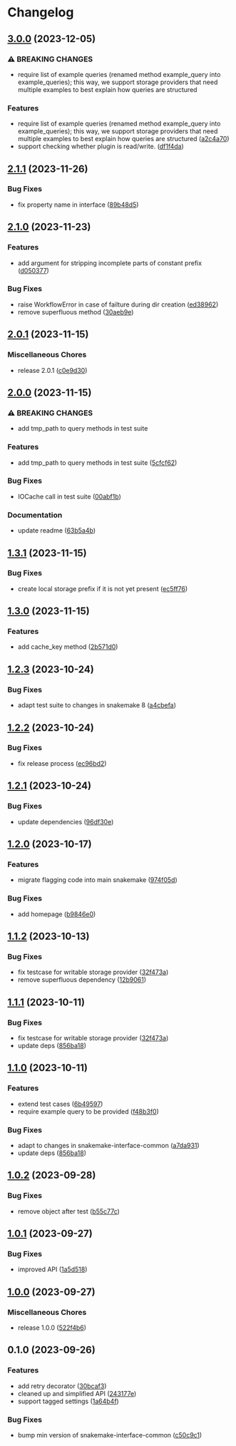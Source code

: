 # Changelog

## [3.0.0](https://github.com/snakemake/snakemake-interface-storage-plugins/compare/v2.1.1...v3.0.0) (2023-12-05)


### ⚠ BREAKING CHANGES

* require list of example queries (renamed method example_query into example_queries); this way, we support storage providers that need multiple examples to best explain how queries are structured

### Features

* require list of example queries (renamed method example_query into example_queries); this way, we support storage providers that need multiple examples to best explain how queries are structured ([a2c4a70](https://github.com/snakemake/snakemake-interface-storage-plugins/commit/a2c4a701398e6b32bab27b294bf649449f26db6b))
* support checking whether plugin is read/write. ([df1f4da](https://github.com/snakemake/snakemake-interface-storage-plugins/commit/df1f4da3299a07d889aef161accbee3b5da95921))

## [2.1.1](https://github.com/snakemake/snakemake-interface-storage-plugins/compare/v2.1.0...v2.1.1) (2023-11-26)


### Bug Fixes

* fix property name in interface ([89b48d5](https://github.com/snakemake/snakemake-interface-storage-plugins/commit/89b48d57ddf54b489f38292c3f41f78bb22b0219))

## [2.1.0](https://github.com/snakemake/snakemake-interface-storage-plugins/compare/v2.0.1...v2.1.0) (2023-11-23)


### Features

* add argument for stripping incomplete parts of constant prefix ([d050377](https://github.com/snakemake/snakemake-interface-storage-plugins/commit/d050377f06cb25654df2c966f0ac0557dd758483))


### Bug Fixes

* raise WorkflowError in case of failture during dir creation ([ed38962](https://github.com/snakemake/snakemake-interface-storage-plugins/commit/ed3896267af3b2684184468e87625823d3d10f35))
* remove superfluous method ([30aeb9e](https://github.com/snakemake/snakemake-interface-storage-plugins/commit/30aeb9ea4c258dd16341daa867f6253b40cfbda3))

## [2.0.1](https://github.com/snakemake/snakemake-interface-storage-plugins/compare/v2.0.0...v2.0.1) (2023-11-15)


### Miscellaneous Chores

* release 2.0.1 ([c0e9d30](https://github.com/snakemake/snakemake-interface-storage-plugins/commit/c0e9d3085507fcd8bd6e8a2ceb09330fe48dfb20))

## [2.0.0](https://github.com/snakemake/snakemake-interface-storage-plugins/compare/v1.3.1...v2.0.0) (2023-11-15)


### ⚠ BREAKING CHANGES

* add tmp_path to query methods in test suite

### Features

* add tmp_path to query methods in test suite ([5cfcf62](https://github.com/snakemake/snakemake-interface-storage-plugins/commit/5cfcf625c4f4bf5f41f742c484a449ae74b2d75a))


### Bug Fixes

* IOCache call in test suite ([00abf1b](https://github.com/snakemake/snakemake-interface-storage-plugins/commit/00abf1b09515590c82262fd0e2621b1f86cce6d1))


### Documentation

* update readme ([63b5a4b](https://github.com/snakemake/snakemake-interface-storage-plugins/commit/63b5a4bddf621284b63491d2a0798460d05b5c55))

## [1.3.1](https://github.com/snakemake/snakemake-interface-storage-plugins/compare/v1.3.0...v1.3.1) (2023-11-15)


### Bug Fixes

* create local storage prefix if it is not yet present ([ec5ff76](https://github.com/snakemake/snakemake-interface-storage-plugins/commit/ec5ff76dbdaa63ed8ce41e3927ae42f3bd7145e3))

## [1.3.0](https://github.com/snakemake/snakemake-interface-storage-plugins/compare/v1.2.3...v1.3.0) (2023-11-15)


### Features

* add cache_key method ([2b571d0](https://github.com/snakemake/snakemake-interface-storage-plugins/commit/2b571d0a5b5927a9934d7221682ee254311c5ce1))

## [1.2.3](https://github.com/snakemake/snakemake-interface-storage-plugins/compare/v1.2.2...v1.2.3) (2023-10-24)


### Bug Fixes

* adapt  test suite to changes in snakemake 8 ([a4cbefa](https://github.com/snakemake/snakemake-interface-storage-plugins/commit/a4cbefa6d6ec7835f93d7b6ec427cb3a2ee334fb))

## [1.2.2](https://github.com/snakemake/snakemake-interface-storage-plugins/compare/v1.2.1...v1.2.2) (2023-10-24)


### Bug Fixes

* fix release process ([ec96bd2](https://github.com/snakemake/snakemake-interface-storage-plugins/commit/ec96bd2334df5fdf03e666ade106ee6e5dd619eb))

## [1.2.1](https://github.com/snakemake/snakemake-interface-storage-plugins/compare/v1.2.0...v1.2.1) (2023-10-24)


### Bug Fixes

* update dependencies ([96df30e](https://github.com/snakemake/snakemake-interface-storage-plugins/commit/96df30e782cf2f4fa5e341177b57178223c49953))

## [1.2.0](https://github.com/snakemake/snakemake-interface-storage-plugins/compare/v1.1.2...v1.2.0) (2023-10-17)


### Features

* migrate flagging code into main snakemake ([974f05d](https://github.com/snakemake/snakemake-interface-storage-plugins/commit/974f05d18a180cb917bf8ca42488ac9ca566aae5))


### Bug Fixes

* add homepage ([b9846e0](https://github.com/snakemake/snakemake-interface-storage-plugins/commit/b9846e0b607c8220bf32ec21d276188cd032d67d))

## [1.1.2](https://github.com/snakemake/snakemake-interface-storage-plugins/compare/v1.1.1...v1.1.2) (2023-10-13)


### Bug Fixes

* fix testcase for writable storage provider ([32f473a](https://github.com/snakemake/snakemake-interface-storage-plugins/commit/32f473aee2bbb835888202654a2092297d27ffed))
* remove superfluous dependency ([12b9061](https://github.com/snakemake/snakemake-interface-storage-plugins/commit/12b90619313ce35b2748abf1f6095fd0a0d4974b))

## [1.1.1](https://github.com/snakemake/snakemake-interface-storage-plugins/compare/v1.1.0...v1.1.1) (2023-10-11)


### Bug Fixes

* fix testcase for writable storage provider ([32f473a](https://github.com/snakemake/snakemake-interface-storage-plugins/commit/32f473aee2bbb835888202654a2092297d27ffed))
* update deps ([856ba18](https://github.com/snakemake/snakemake-interface-storage-plugins/commit/856ba180c6c1fa9d8b754cc4f1dbc022e01aa907))

## [1.1.0](https://github.com/snakemake/snakemake-interface-storage-plugins/compare/v1.0.2...v1.1.0) (2023-10-11)


### Features

* extend test cases ([6b49597](https://github.com/snakemake/snakemake-interface-storage-plugins/commit/6b49597d5d96133756df28994078257bb7afb0c6))
* require example query to be provided ([f48b3f0](https://github.com/snakemake/snakemake-interface-storage-plugins/commit/f48b3f07e1ea9fbb5fcb49890f6167d7c75a8b07))


### Bug Fixes

* adapt to changes in snakemake-interface-common ([a7da931](https://github.com/snakemake/snakemake-interface-storage-plugins/commit/a7da9319d54284df4b9cd5e9fabd8b52098a50e3))
* update deps ([856ba18](https://github.com/snakemake/snakemake-interface-storage-plugins/commit/856ba180c6c1fa9d8b754cc4f1dbc022e01aa907))

## [1.0.2](https://github.com/snakemake/snakemake-interface-storage-plugins/compare/v1.0.1...v1.0.2) (2023-09-28)


### Bug Fixes

* remove object after test ([b55c77c](https://github.com/snakemake/snakemake-interface-storage-plugins/commit/b55c77c6d0f34de4c166832ea8d631becc978d96))

## [1.0.1](https://github.com/snakemake/snakemake-interface-storage-plugins/compare/v1.0.0...v1.0.1) (2023-09-27)


### Bug Fixes

* improved API ([1a5d518](https://github.com/snakemake/snakemake-interface-storage-plugins/commit/1a5d5184a73e4c587d5ed685938b5839878300f6))

## [1.0.0](https://github.com/snakemake/snakemake-interface-storage-plugins/compare/v0.1.0...v1.0.0) (2023-09-27)


### Miscellaneous Chores

* release 1.0.0 ([522f4b6](https://github.com/snakemake/snakemake-interface-storage-plugins/commit/522f4b6821d78e0f3b57fb0cfd1f11b9bdc92bc8))

## 0.1.0 (2023-09-26)


### Features

* add retry decorator ([30bcaf3](https://github.com/snakemake/snakemake-interface-storage-plugins/commit/30bcaf332f8c754ebae445305f82ec9fd131d7f8))
* cleaned up and simplified API ([243177e](https://github.com/snakemake/snakemake-interface-storage-plugins/commit/243177e1112f22559b3996eff0f604442276c040))
* support tagged settings ([1a64b4f](https://github.com/snakemake/snakemake-interface-storage-plugins/commit/1a64b4f556e3e949411204ed533d8af161ef977d))


### Bug Fixes

* bump min version of snakemake-interface-common ([c50c9c1](https://github.com/snakemake/snakemake-interface-storage-plugins/commit/c50c9c129cfb7bc7f6c4d813ff9f8b307757a6c6))
